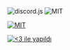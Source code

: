 <a>
      <img src="https://img.shields.io/badge/discord-js-ff7700.svg" alt="discord.js">
  </a>

<a>
<img src="https://img.shields.io/github/license/TheHellCat0/discord-shuka-bot?style=flat-square" alt="MIT">
</a>

[![MIT](https://img.shields.io/github/license/TheHellCat0/discord-shuka-bot?style=flat-square)](https://github.com/TheHellCat0/discord-shuka-bot/blob/master/LICENSE) 

[![<3 ile yapıldı](http://ForTheBadge.com/images/badges/built-with-love.svg)](https://bit.ly/2yr0Mkl) 
